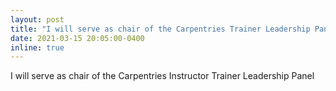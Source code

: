 ```yaml
---
layout: post
title: "I will serve as chair of the Carpentries Trainer Leadership Panel"
date: 2021-03-15 20:05:00-0400
inline: true
---
```


I will serve as chair of the Carpentries  Instructor Trainer Leadership Panel
